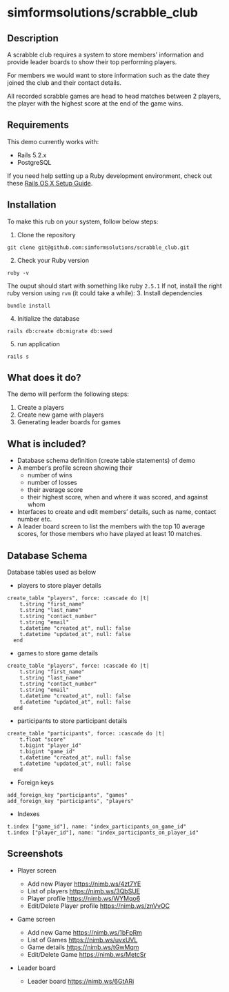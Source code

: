 # simformsolutions/scrabble_club

## Description

A scrabble club requires a system to store members’ information and provide leader boards to show their top performing players.

For members we would want to store information such as the date they joined the club and their contact details.

All recorded scrabble games are head to head matches between 2 players, the player with the highest score at the end of the game wins.


## Requirements

This demo currently works with:

* Rails 5.2.x
* PostgreSQL

If you need help setting up a Ruby development environment, check out these [Rails OS X Setup Guide](https://mattbrictson.com/rails-osx-setup-guide).

## Installation

To make this rub on your system, follow below steps:

1.  Clone the repository
```
git clone git@github.com:simformsolutions/scrabble_club.git
```
2. Check your Ruby version
```
ruby -v
```
The ouput should start with something like ruby `2.5.1` If not, install the right ruby version using `rvm` (it could take a while):
3. Install dependencies
```
bundle install
```
4. Initialize the database
```
rails db:create db:migrate db:seed
```
5. run application
```
rails s
```

## What does it do?

The demo will perform the following steps:

1. Create a players
2. Create new game with players
3. Generating leader boards for games

## What is included?

* Database schema definition (create table statements) of demo 
* A member’s profile screen showing their
  * number of wins
  * number of losses
  * their average score
  * their highest score, when and where it was scored, and against whom
* Interfaces to create and edit members’ details, such as name, contact number etc.
* A leader board screen to list the members with the top 10 average scores, for those members who have played at least 10 matches.

## Database Schema

Database tables used as below
* players to store player details 
```
create_table "players", force: :cascade do |t|
    t.string "first_name"
    t.string "last_name"
    t.string "contact_number"
    t.string "email"
    t.datetime "created_at", null: false
    t.datetime "updated_at", null: false
  end
```

* games to store game details

```
create_table "players", force: :cascade do |t|
    t.string "first_name"
    t.string "last_name"
    t.string "contact_number"
    t.string "email"
    t.datetime "created_at", null: false
    t.datetime "updated_at", null: false
  end
```

* participants to store participant details

```
create_table "participants", force: :cascade do |t|
    t.float "score"
    t.bigint "player_id"
    t.bigint "game_id"
    t.datetime "created_at", null: false
    t.datetime "updated_at", null: false
  end
```

* Foreign keys

``` 
add_foreign_key "participants", "games"
add_foreign_key "participants", "players"

````
  * Indexes

  ```
  t.index ["game_id"], name: "index_participants_on_game_id"
  t.index ["player_id"], name: "index_participants_on_player_id"
```

## Screenshots
  * Player screen

    * Add new Player https://nimb.ws/4zt7YE
    * List of players https://nimb.ws/3QbSUE
    * Player profile https://nimb.ws/WYMqo6
    * Edit/Delete Player profile https://nimb.ws/znVvOC

  * Game screen

    * Add new Game https://nimb.ws/1bFpRm
    * List of Games https://nimb.ws/uvxUVL
    * Game details https://nimb.ws/tGwMqm
    * Edit/Delete Game https://nimb.ws/MetcSr
  
  * Leader board

    * Leader board https://nimb.ws/6GtARi
